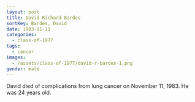 ```yaml
---
layout: post
title: David Richard Bardes
sortKey: Bardes, David
date: 1983-11-11
categories:
  - class-of-1977
tags:
  - cancer
images:
  - /assets/class-of-1977/david-r-bardes-1.png
gender: male
---
```

David died of complications from lung cancer on November 11, 1983.  He was 24 years old.
